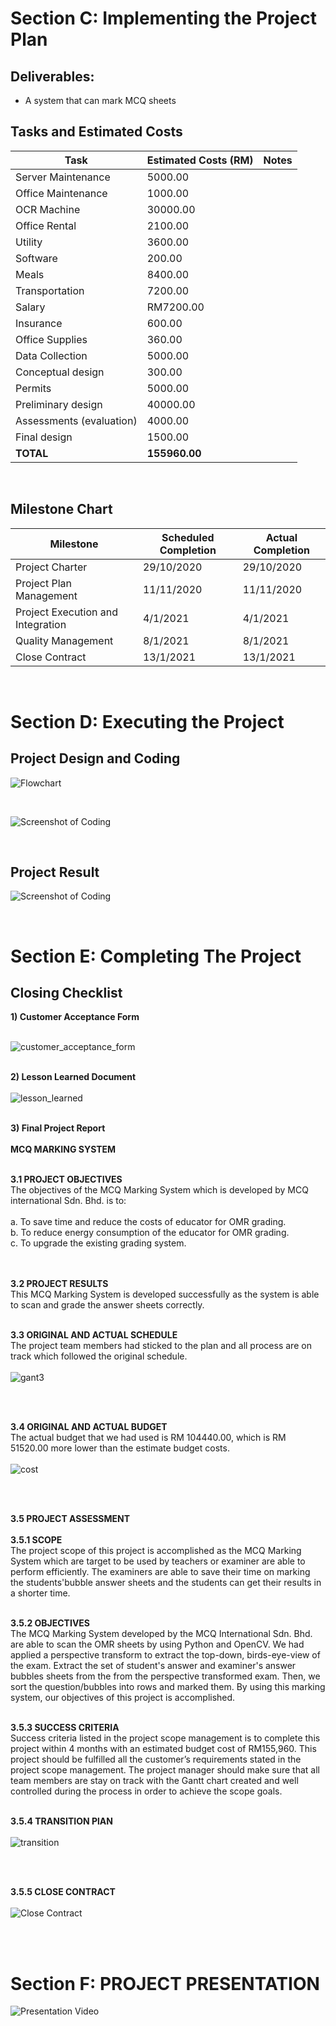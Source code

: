 # **Section C: Implementing the Project Plan**
## Deliverables:
- A system that can mark MCQ sheets 

## Tasks and Estimated Costs


| Task      |Estimated Costs (RM)|Notes   |
|-----------|---------------|--------|
|Server Maintenance|5000.00|   |
|Office Maintenance|1000.00   |   |
|OCR Machine|30000.00||
|Office Rental     |2100.00   |   |
|Utility           |3600.00||
|Software          |200.00||
|Meals|8400.00||
|Transportation|7200.00||
|Salary|RM7200.00||
|Insurance|600.00||
|Office Supplies|360.00||
|Data Collection|5000.00||
|Conceptual design|300.00||
|Permits|5000.00||
|Preliminary design|40000.00||
|Assessments (evaluation)|4000.00||
|Final design|1500.00||
|**TOTAL**|**155960.00**||


<br   />

## Milestone Chart
|Milestone      |Scheduled Completion|Actual Completion   |
|-----------|---------------|--------|
|Project Charter|29/10/2020|29/10/2020|
|Project Plan Management|11/11/2020|11/11/2020|
|Project Execution and Integration|4/1/2021 |4/1/2021|
|Quality Management|8/1/2021 |8/1/2021|
|Close Contract|13/1/2021|13/1/2021|
<br  />

# **Section D: Executing the Project**
## Project Design and Coding
![Flowchart](images/flowchart.png)

<br  />

 ![Screenshot of Coding](images/code.png)


<br  />

## Project Result
![Screenshot of Coding](images/UI.png)


<br  />

# **Section E: Completing The Project**
## Closing Checklist

**1) Customer Acceptance Form**<br /> <br />

![customer_acceptance_form](https://user-images.githubusercontent.com/58871500/105680081-3bb64c00-5f2a-11eb-90d7-2fef1f475217.jpg)
<br  /><br  />

**2) Lesson Learned Document** <br  /><br />
![lesson_learned](https://user-images.githubusercontent.com/58871500/105804777-9956a100-5fdb-11eb-9e65-3dbbbb575b8d.png)
<br  /><br  />

**3) Final Project Report**<br  /><br  />
**MCQ MARKING SYSTEM**<br  /><br />
	
**3.1 PROJECT OBJECTIVES**<br  />
The objectives of the MCQ Marking System which is developed by MCQ international Sdn. Bhd. is to:<br  /><br  />
	a. To save time and reduce the costs of educator for OMR grading.<br  />
	b. To reduce energy consumption of the educator for OMR grading.<br  />
	c. To upgrade the existing grading system.<br  />
<br  /><br  />

**3.2 PROJECT RESULTS**<br  />
This MCQ Marking System is developed successfully as the system is able to scan and grade the answer sheets correctly.
<br  /><br  />

**3.3 ORIGINAL AND ACTUAL SCHEDULE**<br  />
The project team members had sticked to the plan and all process are on track which followed the original schedule.<br  /><br  />
![gant3](https://user-images.githubusercontent.com/58871500/105732463-6c6aa580-5f6b-11eb-942f-cbdb0cb89e6f.PNG)

<br /><br  />

**3.4 ORIGINAL AND ACTUAL BUDGET**<br  />
The actual budget that we had used is RM 104440.00, which is RM 51520.00 more lower than the estimate budget costs. <br /><br />
![cost](https://user-images.githubusercontent.com/58871500/105683480-a36e9600-5f2e-11eb-9fbc-de7aedd9f989.png)

<br /><br  />

**3.5 PROJECT ASSESSMENT**<br  /><br  />
**3.5.1 SCOPE**<br  /> 
The project scope of this project is accomplished as the MCQ Marking System which are target to be used by teachers or examiner are able to perform efficiently. 
The examiners are able to save their time on marking the students'bubble answer sheets and the students can get their results in a shorter time.
<br  /><br  />

**3.5.2 OBJECTIVES**<br  />
The MCQ Marking System developed by the MCQ International Sdn. Bhd. are able to scan the OMR sheets by using Python and OpenCV. We had applied a perspective transform to 
extract the top-down, birds-eye-view of the exam. Extract the set of student's answer and examiner's answer bubbles sheets from the from the perspective transformed exam.
Then, we sort the question/bubbles into rows and marked them. By using this marking system, our objectives of this project is accomplished.
<br /><br  />

**3.5.3 SUCCESS CRITERIA**<br  />
Success criteria listed in the project scope management is to complete this project within 4 months with an estimated budget cost of RM155,960. This project should be fulfilled all the customer’s requirements stated in the project scope management. 
The project manager should make sure that all team members are stay on track with the Gantt chart created and well controlled during the process in order to achieve the scope goals.
<br /><br  />

**3.5.4 TRANSITION PlAN**<br  /><br />
![transition](https://user-images.githubusercontent.com/58871500/105806476-0a4b8800-5fdf-11eb-911c-1115a4305af0.png)

<br  /><br  />

**3.5.5 CLOSE CONTRACT**<br  /><br />
<img src="https://user-images.githubusercontent.com/58871500/105804809-a83d5380-5fdb-11eb-96c3-0bf6e1629342.png" alt="Close Contract" text-align="center" />

<br /><br />

# **Section F: PROJECT PRESENTATION**
<img scr = "https://youtu.be/tzsEpARvC-M" alt="Presentation Video" text-align="center" />